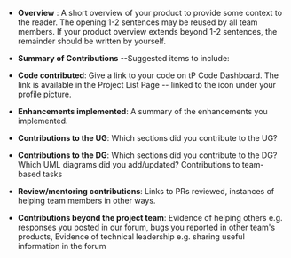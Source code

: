* **Overview** : A short overview of your product to provide some context to the reader.
The opening 1-2 sentences may be reused by all team members. If your product overview extends beyond 1-2 sentences,
the remainder should be written by yourself.


* **Summary of Contributions** --Suggested items to include:


* **Code contributed**: Give a link to your code on tP Code Dashboard.
The link is available in the Project List Page -- linked to the  icon under your profile picture.


* **Enhancements implemented**: A summary of the enhancements you implemented.


* **Contributions to the UG**: Which sections did you contribute to the UG?

* **Contributions to the DG**: Which sections did you contribute to the DG? Which UML diagrams did you add/updated?
Contributions to team-based tasks


* **Review/mentoring contributions**: Links to PRs reviewed, instances of helping team members in other ways.


* **Contributions beyond the project team**:
Evidence of helping others e.g. responses you posted in our forum, bugs you reported in other team's products,
Evidence of technical leadership e.g. sharing useful information in the forum
